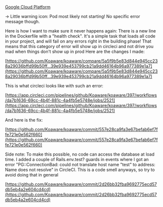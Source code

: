[Google Cloud Platform](https://accounts.google.com/ServiceLogin?service=cloudconsole&passive=1209600&osid=1&continue=https://console.cloud.google.com/kubernetes/deployment/us-central1-a/main/default/main/overview?project%3Dkoaware-prod%26pageState%3D(%2522savedViews%2522:(%2522i%2522:%2522872b7ea6e16a4c628335bea9348c9b3a%2522,%2522c%2522:%255B%255D,%2522n%2522:%255B%255D),%2522deployment_overview_active_revisions_table%2522:(%2522r%2522:50))&followup=https://console.cloud.google.com/kubernetes/deployment/us-central1-a/main/default/main/overview?project%3Dkoaware-prod%26pageState%3D(%2522savedViews%2522:(%2522i%2522:%2522872b7ea6e16a4c628335bea9348c9b3a%2522,%2522c%2522:%255B%255D,%2522n%2522:%255B%255D),%2522deployment_overview_active_revisions_table%2522:(%2522r%2522:50)))

→ Little warning icon: Pod most likely not starting! No specific error message though.

Here is how I want to make sure it never happens again: There is a new line in the Dockerfile with a "health check". It's a simple task that loads all code in your project, and will fail on any errors right in the building phase! That means that this category of error will show up in circleci and not drive you mad when things don't show up in prod Here are the changes I made:

[https://github.com/Koaware/koaware/compare/5a5f9b5e83d844e945cc238a29036bffd99b50ff...39e939e453799cb21a9dd46164b96a977389e1a7](https://github.com/Koaware/koaware/compare/5a5f9b5e83d844e945cc238a29036bffd99b50ff...39e939e453799cb21a9dd46164b96a977389e1a7)

This is what circleci looks like with such an error:

[https://app.circleci.com/pipelines/github/Koaware/koaware/397/workflows/da7b1636-69cc-4b4f-881c-4a4fb5e5748e/jobs/2521](https://app.circleci.com/pipelines/github/Koaware/koaware/397/workflows/da7b1636-69cc-4b4f-881c-4a4fb5e5748e/jobs/2521)

And here is the fix:

[https://github.com/Koaware/koaware/commit/557e28ca9fa3e67befab6ef7ffe721e0e562f660](https://github.com/Koaware/koaware/commit/557e28ca9fa3e67befab6ef7ffe721e0e562f660)

Side note: To make this possible, no code can access the database at load time. I added a couple of Rails.env.test? guards in events where I got an error "PG::ConnectionBad: could not translate host name "test" to address: Name does not resolve" in CircleCI. This is a code smell anyways, so try to avoid doing that in general

[https://github.com/Koaware/koaware/commit/2d26bb32fba9692775ecd57db5eb4a2e604cd4cd](https://github.com/Koaware/koaware/commit/2d26bb32fba9692775ecd57db5eb4a2e604cd4cd)



